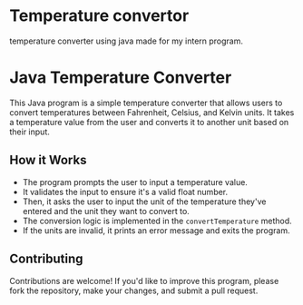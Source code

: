 # Temperature convertor
temperature converter using java made for my intern program.

# Java Temperature Converter

This Java program is a simple temperature converter that allows users to convert temperatures between Fahrenheit, Celsius, and Kelvin units. It takes a temperature value from the user and converts it to another unit based on their input.


## How it Works

- The program prompts the user to input a temperature value.
- It validates the input to ensure it's a valid float number.
- Then, it asks the user to input the unit of the temperature they've entered and the unit they want to convert to.
- The conversion logic is implemented in the `convertTemperature` method.
- If the units are invalid, it prints an error message and exits the program.

## Contributing

Contributions are welcome! If you'd like to improve this program, please fork the repository, make your changes, and submit a pull request.
